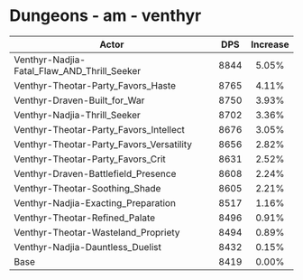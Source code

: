 # Dungeons - am - venthyr
| Actor | DPS | Increase |
|---|:---:|:---:|
|Venthyr-Nadjia-Fatal_Flaw_AND_Thrill_Seeker|8844|5.05%|
|Venthyr-Theotar-Party_Favors_Haste|8765|4.11%|
|Venthyr-Draven-Built_for_War|8750|3.93%|
|Venthyr-Nadjia-Thrill_Seeker|8702|3.36%|
|Venthyr-Theotar-Party_Favors_Intellect|8676|3.05%|
|Venthyr-Theotar-Party_Favors_Versatility|8656|2.82%|
|Venthyr-Theotar-Party_Favors_Crit|8631|2.52%|
|Venthyr-Draven-Battlefield_Presence|8608|2.24%|
|Venthyr-Theotar-Soothing_Shade|8605|2.21%|
|Venthyr-Nadjia-Exacting_Preparation|8517|1.16%|
|Venthyr-Theotar-Refined_Palate|8496|0.91%|
|Venthyr-Theotar-Wasteland_Propriety|8494|0.89%|
|Venthyr-Nadjia-Dauntless_Duelist|8432|0.15%|
|Base|8419|0.00%|
